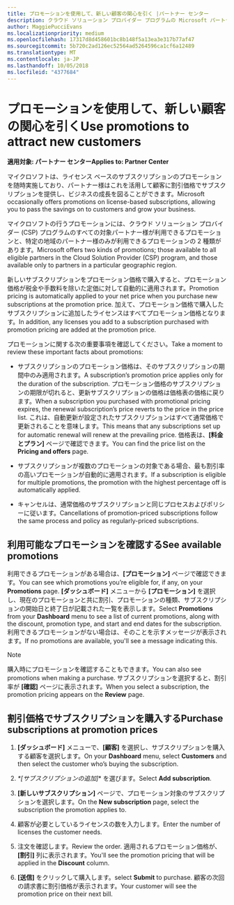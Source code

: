 ```yaml
---
title: プロモーションを使用して、新しい顧客の関心を引く |パートナー センター
description: クラウド ソリューション プロバイダー プログラムの Microsoft パートナーは、プロモーション価格でサブスクリプションを購入し、顧客に割引価格で販売することができます。
author: MaggiePucciEvans
ms.localizationpriority: medium
ms.openlocfilehash: 17317d8d458601bc8b148f5a13ea3e317b77af47
ms.sourcegitcommit: 5b720c2ad126ec52564ad5264596ca1cf6a12489
ms.translationtype: MT
ms.contentlocale: ja-JP
ms.lasthandoff: 10/05/2018
ms.locfileid: "4377684"
---
```

# <a name="use-promotions-to-attract-new-customers"></a><span data-ttu-id="83a35-103">プロモーションを使用して、新しい顧客の関心を引く</span><span class="sxs-lookup"><span data-stu-id="83a35-103">Use promotions to attract new customers</span></span>  

**<span data-ttu-id="83a35-104">適用対象: パートナー センター</span><span class="sxs-lookup"><span data-stu-id="83a35-104">Applies to: Partner Center</span></span>**

<!--[FWLink: https://go.microsoft.com/fwlink/?linkid=852469]-->

<span data-ttu-id="83a35-105">マイクロソフトは、ライセンス ベースのサブスクリプションのプロモーションを随時実施しており、パートナー様はこれを活用して顧客に割引価格でサブスクリプションを提供し、ビジネスの成長を図ることができます。</span><span class="sxs-lookup"><span data-stu-id="83a35-105">Microsoft occasionally offers promotions on license-based subscriptions, allowing you to pass the savings on to customers and grow your business.</span></span> 

<span data-ttu-id="83a35-106">マイクロソフトの行うプロモーションには、クラウド ソリューション プロバイダー (CSP) プログラムのすべての対象パートナー様が利用できるプロモーションと、特定の地域のパートナー様のみが利用できるプロモーションの 2 種類があります。</span><span class="sxs-lookup"><span data-stu-id="83a35-106">Microsoft offers two kinds of promotions; those available to all eligible partners in the Cloud Solution Provider (CSP) program, and those available only to partners in a particular geographic region.</span></span>

<span data-ttu-id="83a35-107">新しいサブスクリプションをプロモーション価格で購入すると、プロモーション価格が税金や手数料を除いた定価に対して自動的に適用されます。</span><span class="sxs-lookup"><span data-stu-id="83a35-107">Promotion pricing is automatically applied to your net price when you purchase new subscriptions at the promotion price.</span></span> <span data-ttu-id="83a35-108">加えて、プロモーション価格で購入したサブスクリプションに追加したライセンスはすべてプロモーション価格となります。</span><span class="sxs-lookup"><span data-stu-id="83a35-108">In addition, any licenses you add to a subscription purchased with promotion pricing are added at the promotion price.</span></span> 

<span data-ttu-id="83a35-109">プロモーションに関する次の重要事項を確認してください。</span><span class="sxs-lookup"><span data-stu-id="83a35-109">Take a moment to review these important facts about promotions:</span></span>

-   <span data-ttu-id="83a35-110">サブスクリプションのプロモーション価格は、そのサブスクリプションの期間中のみ適用されます。</span><span class="sxs-lookup"><span data-stu-id="83a35-110">A subscription’s promotion price applies only for the duration of the subscription.</span></span> <span data-ttu-id="83a35-111">プロモーション価格のサブスクリプションの期限が切れると、更新サブスクリプションの価格は価格表の価格に戻ります。</span><span class="sxs-lookup"><span data-stu-id="83a35-111">When a subscription you purchased with promotional pricing expires, the renewal subscription’s price reverts to the price in the price list.</span></span> <span data-ttu-id="83a35-112">これは、自動更新が設定されたサブスクリプションはすべて通常価格で更新されることを意味します。</span><span class="sxs-lookup"><span data-stu-id="83a35-112">This means that any subscriptions set up for automatic renewal will renew at the prevailing price.</span></span> <span data-ttu-id="83a35-113">価格表は、**[料金とプラン]** ページで確認できます。</span><span class="sxs-lookup"><span data-stu-id="83a35-113">You can find the price list on the **Pricing and offers** page.</span></span> 

-   <span data-ttu-id="83a35-114">サブスクリプションが複数のプロモーションの対象である場合、最も割引率の高いプロモーションが自動的に適用されます。</span><span class="sxs-lookup"><span data-stu-id="83a35-114">If a subscription is eligible for multiple promotions, the promotion with the highest percentage off is automatically applied.</span></span>

-   <span data-ttu-id="83a35-115">キャンセルは、通常価格のサブスクリプションと同じプロセスおよびポリシーに従います。</span><span class="sxs-lookup"><span data-stu-id="83a35-115">Cancellations of promotion-priced subscriptions follow the same process and policy as regularly-priced subscriptions.</span></span>

## <a name="see-available-promotions"></a><span data-ttu-id="83a35-116">利用可能なプロモーションを確認する</span><span class="sxs-lookup"><span data-stu-id="83a35-116">See available promotions</span></span>

<span data-ttu-id="83a35-117">利用できるプロモーションがある場合は、**[プロモーション]** ページで確認できます。</span><span class="sxs-lookup"><span data-stu-id="83a35-117">You can see which promotions you’re eligible for, if any, on your **Promotions** page.</span></span> <span data-ttu-id="83a35-118">**[ダッシュボード]** メニューから **[プロモーション]** を選択し、現在のプロモーションと共に割引、プロモーションの種類、サブスクリプションの開始日と終了日が記載された一覧を表示します。</span><span class="sxs-lookup"><span data-stu-id="83a35-118">Select **Promotions** from your **Dashboard** menu to see a list of current promotions, along with the discount, promotion type, and start and end dates for the subscription.</span></span> <span data-ttu-id="83a35-119">利用できるプロモーションがない場合は、そのことを示すメッセージが表示されます。</span><span class="sxs-lookup"><span data-stu-id="83a35-119">If no promotions are available, you'll see a message indicating this.</span></span> 

> [!NOTE]  
> <span data-ttu-id="83a35-120">購入時にプロモーションを確認することもできます。</span><span class="sxs-lookup"><span data-stu-id="83a35-120">You can also see promotions when making a purchase.</span></span> <span data-ttu-id="83a35-121">サブスクリプションを選択すると、割引率が **[確認]** ページに表示されます。</span><span class="sxs-lookup"><span data-stu-id="83a35-121">When you select a subscription, the promotion pricing appears on the **Review** page.</span></span>

## <a name="purchase-subscriptions-at-promotion-prices"></a><span data-ttu-id="83a35-122">割引価格でサブスクリプションを購入する</span><span class="sxs-lookup"><span data-stu-id="83a35-122">Purchase subscriptions at promotion prices</span></span>

1. <span data-ttu-id="83a35-123">**[ダッシュボード]** メニューで、**[顧客]** を選択し、サブスクリプションを購入する顧客を選択します。</span><span class="sxs-lookup"><span data-stu-id="83a35-123">On your **Dashboard** menu, select **Customers** and then select the customer who’s buying the subscription.</span></span> 

2. <span data-ttu-id="83a35-124"> *\*[サブスクリプションの追加]** を選びます。</span><span class="sxs-lookup"><span data-stu-id="83a35-124">Select **Add subscription**.</span></span>

3. <span data-ttu-id="83a35-125">**[新しいサブスクリプション]** ページで、プロモーション対象のサブスクリプションを選択します。</span><span class="sxs-lookup"><span data-stu-id="83a35-125">On the **New subscription** page, select the subscription the promotion applies to.</span></span>

4. <span data-ttu-id="83a35-126">顧客が必要としているライセンスの数を入力します。</span><span class="sxs-lookup"><span data-stu-id="83a35-126">Enter the number of licenses the customer needs.</span></span> 

5. <span data-ttu-id="83a35-127">注文を確認します。</span><span class="sxs-lookup"><span data-stu-id="83a35-127">Review the order.</span></span> <span data-ttu-id="83a35-128">適用されるプロモーション価格が、**[割引]** 列に表示されます。</span><span class="sxs-lookup"><span data-stu-id="83a35-128">You'll see the promotion pricing that will be applied in the **Discount** column.</span></span>  

6.  <span data-ttu-id="83a35-129">**[送信]** をクリックして購入します。</span><span class="sxs-lookup"><span data-stu-id="83a35-129">select **Submit** to purchase.</span></span> <span data-ttu-id="83a35-130">顧客の次回の請求書に割引価格が表示されます。</span><span class="sxs-lookup"><span data-stu-id="83a35-130">Your customer will see the promotion price on their next bill.</span></span>  



